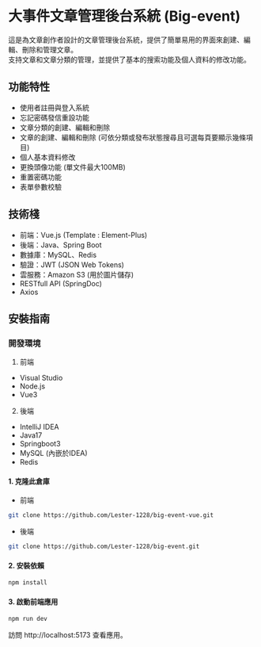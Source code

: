 # 大事件文章管理後台系統 (Big-event)

這是為文章創作者設計的文章管理後台系統，提供了簡單易用的界面來創建、編輯、刪除和管理文章。  
支持文章和文章分類的管理，並提供了基本的搜索功能及個人資料的修改功能。

## 功能特性

- 使用者註冊與登入系統
- 忘記密碼發信重設功能
- 文章分類的創建、編輯和刪除
- 文章的創建、編輯和刪除 (可依分類或發布狀態搜尋且可選每頁要顯示幾條項目)
- 個人基本資料修改
- 更換頭像功能 (單文件最大100MB)
- 重置密碼功能
- 表單參數校驗

## 技術棧

- 前端：Vue.js (Template : Element-Plus)
- 後端：Java、Spring Boot
- 數據庫：MySQL、Redis
- 驗證：JWT (JSON Web Tokens)
- 雲服務：Amazon S3 (用於圖片儲存)
- RESTfull API (SpringDoc)
- Axios

## 安裝指南

### 開發環境  
1. 前端
- Visual Studio
- Node.js
- Vue3
2. 後端
- IntelliJ IDEA
- Java17
- Springboot3
- MySQL (內嵌於IDEA)
- Redis

#### 1. 克隆此倉庫
   
- 前端
```bash
git clone https://github.com/Lester-1228/big-event-vue.git
```

- 後端
```bash
git clone https://github.com/Lester-1228/big-event.git
```

#### 2. 安裝依賴

```bash
npm install
```

#### 3. 啟動前端應用

```bash
npm run dev
```

訪問 http://localhost:5173 查看應用。

